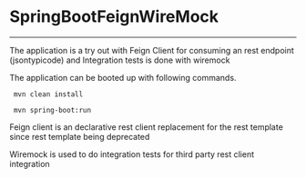 # SpringBootFeignWireMock
----

The application is a try out  with Feign Client for consuming an rest endpoint (jsontypicode) and Integration tests is  done with  wiremock

The application can  be booted up with following commands.

     mvn clean install

     mvn spring-boot:run


Feign client is an declarative rest client replacement for the rest template since rest template being deprecated

Wiremock is  used to do  integration tests for third party rest  client integration
   

